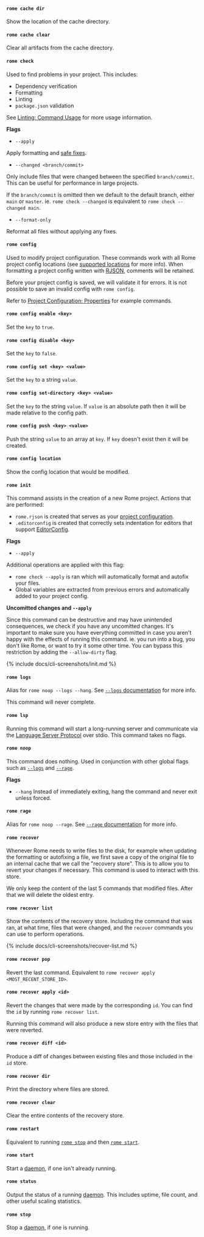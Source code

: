 #### `rome cache dir`

Show the location of the cache directory.

#### `rome cache clear`

Clear all artifacts from the cache directory.

#### `rome check`

Used to find problems in your project. This includes:

 - Dependency verification
 - Formatting
 - Linting
 - `package.json` validation

See [Linting: Command Usage](#command-usage) for more usage information.

**Flags**

- `--apply`

Apply formatting and [safe fixes](#safe-fixes).

- `--changed <branch/commit>`

Only include files that were changed between the specified `branch/commit`. This can be useful for performance in large projects.

If the `branch/commit` is omitted then we default to the default branch, either `main` or `master`. ie. `rome check --changed` is equivalent to `rome check --changed main`.

- `--format-only`

Reformat all files without applying any fixes.

#### `rome config`

Used to modify project configuration. These commands work with all Rome project config locations (see [supported locations](#supported-locations) for more info). When formatting a project config written with [RJSON](#rome-json), comments will be retained.

Before your project config is saved, we will validate it for errors. It is not possible to save an invalid config with `rome config`.

Refer to [Project Configuration: Properties](#properties) for example commands.

#### `rome config enable <key>`

Set the `key` to `true`.

#### `rome config disable <key>`

Set the `key` to `false`.

#### `rome config set <key> <value>`

Set the `key` to a string `value`.

#### `rome config set-directory <key> <value>`

Set the `key` to the string `value`. If `value` is an absolute path then it will be made relative to the config path.

#### `rome config push <key> <value>`

Push the string `value` to an array at `key`. If `key` doesn't exist then it will be created.

#### `rome config location`

Show the config location that would be modified.

#### `rome init`

This command assists in the creation of a new Rome project. Actions that are performed:

 - `rome.rjson` is created that serves as your [project configuration](#project-configuration).
 - `.editorconfig` is created that correctly sets indentation for editors that support [EditorConfig](https://editorconfig.org/).

**Flags**

- `--apply`

Additional operations are applied with this flag:

 - `rome check --apply` is ran which will automatically format and autofix your files.
 - Global variables are extracted from previous errors and automatically added to your project config.

**Uncomitted changes and `--apply`**

Since this command can be destructive and may have unintended consequences, we check if you have any uncomitted changes. It's important to make sure you have everything committed in case you aren't happy with the effects of running this command. ie. you run into a bug, you don't like Rome, or want to try it some other time. You can bypass this restriction by adding the `--allow-dirty` flag.

{% include docs/cli-screenshots/init.md %}

#### `rome logs`

Alias for `rome noop --logs --hang`. See [`--logs` documentation](#--logs) for more info.

This command will never complete.

#### `rome lsp`

Running this command will start a long-running server and communicate via the [Language Server Protocol](https://microsoft.github.io/language-server-protocol/) over stdio. This command takes no flags.

#### `rome noop`

This command does nothing. Used in conjunction with other global flags such as [`--logs`](#--logs) and [`--rage`](#--rage).

**Flags**

- `--hang` Instead of immediately exiting, hang the command and never exit unless forced.

#### `rome rage`

Alias for `rome noop --rage`. See [`--rage` documentation](#rome-rage) for more info.

#### `rome recover`

Whenever Rome needs to write files to the disk, for example when updating the formatting or autofixing a file, we first save a copy of the original file to an internal cache that we call the "recovery store". This is to allow you to revert your changes if necessary. This command is used to interact with this store.

We only keep the content of the last 5 commands that modified files. After that we will delete the oldest entry.

#### `rome recover list`

Show the contents of the recovery store. Including the command that was ran, at what time, files that were changed, and the `recover` commands you can use to perform operations.

{% include docs/cli-screenshots/recover-list.md %}

#### `rome recover pop`

Revert the last command. Equivalent to `rome recover apply <MOST_RECENT_STORE_ID>`.

#### `rome recover apply <id>`

Revert the changes that were made by the corresponding `id`. You can find the `id` by running `rome recover list`.

Running this command will also produce a new store entry with the files that were reverted.

#### `rome recover diff <id>`

Produce a diff of changes between existing files and those included in the `id` store.

#### `rome recover dir`

Print the directory where files are stored.

#### `rome recover clear`

Clear the entire contents of the recovery store.

#### `rome restart`

Equivalent to running [`rome stop`](#rome-stop) and then [`rome start`](#rome-start).

#### `rome start`

Start a [daemon](#daemon), if one isn't already running.

#### `rome status`

Output the status of a running [daemon](#daemon). This includes uptime, file count, and other useful scaling statistics.

#### `rome stop`

Stop a [daemon](#daemon), if one is running.
